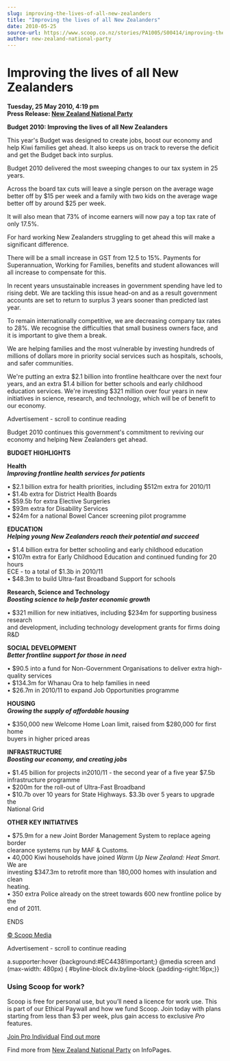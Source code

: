 ```yaml
---
slug: improving-the-lives-of-all-new-zealanders
title: "Improving the lives of all New Zealanders"
date: 2010-05-25
source-url: https://www.scoop.co.nz/stories/PA1005/S00414/improving-the-lives-of-all-new-zealanders.htm
author: new-zealand-national-party
---
```

Improving the lives of all New Zealanders
=========================================

**Tuesday, 25 May 2010, 4:19 pm**  
**Press Release: [New Zealand National Party](https://info.scoop.co.nz/New_Zealand_National_Party)**

**Budget 2010: Improving the lives of all New Zealanders**

This year's Budget was designed to create jobs, boost our economy and help Kiwi families get ahead. It also keeps us on track to reverse the deficit and get the Budget back into surplus.

Budget 2010 delivered the most sweeping changes to our tax system in 25 years.

Across the board tax cuts will leave a single person on the average wage better off by $15 per week and a family with two kids on the average wage better off by around $25 per week.

It will also mean that 73% of income earners will now pay a top tax rate of only 17.5%.

For hard working New Zealanders struggling to get ahead this will make a significant difference.

There will be a small increase in GST from 12.5 to 15%. Payments for Superannuation, Working for Families, benefits and student allowances will all increase to compensate for this.

In recent years unsustainable increases in government spending have led to rising debt. We are tackling this issue head-on and as a result government accounts are set to return to surplus 3 years sooner than predicted last year.

To remain internationally competitive, we are decreasing company tax rates to 28%. We recognise the difficulties that small business owners face, and it is important to give them a break.

We are helping families and the most vulnerable by investing hundreds of millions of dollars more in priority social services such as hospitals, schools, and safer communities.

We're putting an extra $2.1 billion into frontline healthcare over the next four years, and an extra $1.4 billion for better schools and early childhood education services. We're investing $321 million over four years in new initiatives in science, research, and technology, which will be of benefit to our economy.

Advertisement - scroll to continue reading





Budget 2010 continues this government's commitment to reviving our economy and helping New Zealanders get ahead.

**BUDGET HIGHLIGHTS**

**Health**  
**_Improving frontline health services for patients_**

• $2.1 billion extra for health priorities, including $512m extra for 2010/11  
• $1.4b extra for District Health Boards  
• $59.5b for extra Elective Surgeries  
• $93m extra for Disability Services  
• $24m for a national Bowel Cancer screening pilot programme

**EDUCATION**  
**_Helping young New Zealanders reach their potential and succeed_**

• $1.4 billion extra for better schooling and early childhood education  
• $107m extra for Early Childhood Education and continued funding for 20 hours  
ECE - to a total of $1.3b in 2010/11  
• $48.3m to build Ultra-fast Broadband Support for schools

**Research, Science and Technology**  
**_Boosting science to help faster economic growth_**

• $321 million for new initiatives, including $234m for supporting business research  
and development, including technology development grants for firms doing R&D

**SOCIAL DEVELOPMENT**  
**_Better frontline support for those in need_**

• $90.5 into a fund for Non-Government Organisations to deliver extra high-  
quality services  
• $134.3m for Whanau Ora to help families in need  
• $26.7m in 2010/11 to expand Job Opportunities programme

**HOUSING**  
**_Growing the supply of affordable housing_**

• $350,000 new Welcome Home Loan limit, raised from $280,000 for first home  
buyers in higher priced areas

**INFRASTRUCTURE**  
**_Boosting our economy, and creating jobs_**

• $1.45 billion for projects in2010/11 - the second year of a five year $7.5b  
infrastructure programme  
• $200m for the roll-out of Ultra-Fast Broadband  
• $10.7b over 10 years for State Highways. $3.3b over 5 years to upgrade the  
National Grid

**OTHER KEY INITIATIVES**

• $75.9m for a new Joint Border Management System to replace ageing border  
clearance systems run by MAF & Customs.  
• 40,000 Kiwi households have joined _Warm Up New Zealand: Heat Smart_. We are  
investing $347.3m to retrofit more than 180,000 homes with insulation and clean  
heating.  
• 350 extra Police already on the street towards 600 new frontline police by the  
end of 2011.

ENDS

  

[© Scoop Media](http://www.scoop.co.nz/about/terms.html)  

Advertisement - scroll to continue reading



a.supporter:hover {background:#EC4438!important;} @media screen and (max-width: 480px) { #byline-block div.byline-block {padding-right:16px;}}

### Using Scoop for work?

Scoop is free for personal use, but you’ll need a licence for work use. This is part of our Ethical Paywall and how we fund Scoop. Join today with plans starting from less than $3 per week, plus gain access to exclusive _Pro_ features.  
  
[Join Pro Individual](https://pro.scoop.co.nz/Individual/?from=ProIn24) [Find out more](https://pro.scoop.co.nz/using-scoop-for-work/?from=ProIn24)

Find more from [New Zealand National Party](https://info.scoop.co.nz/New_Zealand_National_Party) on InfoPages.